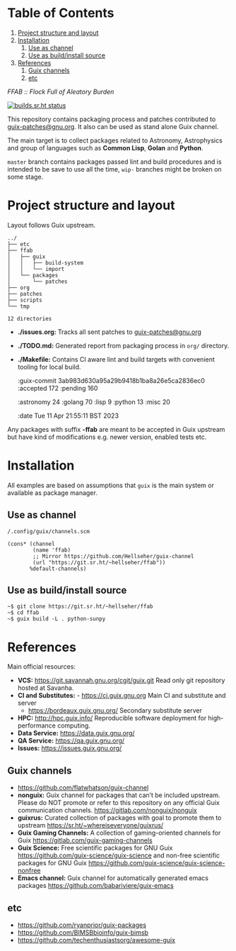 
# Table of Contents

1.  [Project structure and layout](#org72a4c25)
2.  [Installation](#org1369488)
    1.  [Use as channel](#orga160e2c)
    2.  [Use as build/install source](#org02e0fe3)
3.  [References](#orgcbdbeb8)
    1.  [Guix channels](#orgddce811)
    2.  [etc](#orgada4a36)

*FFAB :: Flock Full of Aleatory Burden*

[![builds.sr.ht status](https://builds.sr.ht/~hellseher/ffab.svg)](https://builds.sr.ht/~hellseher/ffab?)

This repository contains packaging process and patches contributed to <guix-patches@gnu.org>. It
also can be used as stand alone Guix channel.

The main target is to collect packages related to Astronomy, Astrophysics and group of languages
such as **Common Lisp**, **Golan** and **Python**.

`master` branch contains packages passed lint and build procedures and is intended to be save to
use all the time, `wip-` branches might be broken on some stage.


<a id="org72a4c25"></a>

# Project structure and layout

Layout follows Guix upstream.

    ../
    ├── etc
    ├── ffab
    │   ├── guix
    │   │   ├── build-system
    │   │   └── import
    │   └── packages
    │       └── patches
    ├── org
    ├── patches
    ├── scripts
    └── tmp
    
    12 directories

-   **./issues.org:** Tracks all sent patches to <guix-patches@gnu.org>
-   **./TODO.md:** Generated report from packaging process in `org/` directory.
-   **./Makefile:** Contains CI aware lint and build targets with convenient tooling for local build.

    :guix-commit 3ab983d630a95a29b9418b1ba8a26e5ca2836ec0
    :accepted 172
    :pending 160
    
    :astronomy 24
    :golang 70
    :lisp 9
    :python 13
    :misc 20
    
    :date Tue 11 Apr 21:55:11 BST 2023

Any packages with suffix **-ffab** are meant to be accepted in Guix upstream but have kind of
modifications e.g. newer version, enabled tests etc.


<a id="org1369488"></a>

# Installation

All examples are based on assumptions that `guix` is the main system or available as package
manager.


<a id="orga160e2c"></a>

## Use as channel

`/.config/guix/channels.scm`

    (cons* (channel
            (name 'ffab)
            ;; Mirror https://github.com/Hellseher/guix-channel
            (url "https://git.sr.ht/~hellseher/ffab"))
           %default-channels)


<a id="org02e0fe3"></a>

## Use as build/install source

    ~$ git clone https://git.sr.ht/~hellseher/ffab
    ~$ cd ffab
    ~$ guix build -L . python-sunpy


<a id="orgcbdbeb8"></a>

# References

Main official resources:

-   **VCS:** <https://git.savannah.gnu.org/cgit/guix.git> Read only git repository hosted at Savanha.
-   **CI and Substitutes:** -   <https://ci.guix.gnu.org> Main CI and substitute and server
    -   <https://bordeaux.guix.gnu.org/> Secondary substitute server
-   **HPC:** <http://hpc.guix.info/> Reproducible software deployment for high-performance computing.
-   **Data Service:** <https://data.guix.gnu.org/>
-   **QA Service:** <https://qa.guix.gnu.org/>
-   **Issues:** <https://issues.guix.gnu.org/>


<a id="orgddce811"></a>

## Guix channels

-   <https://github.com/flatwhatson/guix-channel>
-   **nonguix:** Guix channel for packages that can&rsquo;t be included upstream. Please do NOT promote or
    refer to this repository on any official Guix communication channels.
    <https://gitlab.com/nonguix/nonguix>
-   **guixrus:** Curated collection of packages with goal to promote them to upstream
    <https://sr.ht/~whereiseveryone/guixrus/>
-   **Guix Gaming Channels:** A collection of gaming-oriented channels for Guix
    <https://gitlab.com/guix-gaming-channels>
-   **Guix Science:** Free scientific packages for GNU Guix <https://github.com/guix-science/guix-science>
    and non-free scientific packages for GNU Guix <https://github.com/guix-science/guix-science-nonfree>
-   **Emacs channel:** Guix channel for automatically generated emacs packages
    <https://github.com/babariviere/guix-emacs>


<a id="orgada4a36"></a>

## etc

-   <https://github.com/ryanprior/guix-packages>
-   <https://github.com/BIMSBbioinfo/guix-bimsb>
-   <https://github.com/techenthusiastsorg/awesome-guix>

